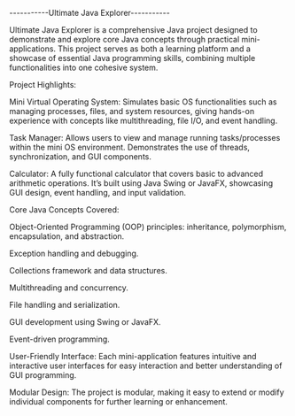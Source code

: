 -----------Ultimate Java Explorer-----------


Ultimate Java Explorer is a comprehensive Java project designed to demonstrate and explore core Java concepts through practical mini-applications. This project serves as both a learning platform and a showcase of essential Java programming skills, combining multiple functionalities into one cohesive system.

Project Highlights:


Mini Virtual Operating System: Simulates basic OS functionalities such as managing processes, files, and system resources, giving hands-on experience with concepts like multithreading, file I/O, and event handling.

Task Manager: Allows users to view and manage running tasks/processes within the mini OS environment. Demonstrates the use of threads, synchronization, and GUI components.

Calculator: A fully functional calculator that covers basic to advanced arithmetic operations. It’s built using Java Swing or JavaFX, showcasing GUI design, event handling, and input validation.

Core Java Concepts Covered:

Object-Oriented Programming (OOP) principles: inheritance, polymorphism, encapsulation, and abstraction.

Exception handling and debugging.

Collections framework and data structures.

Multithreading and concurrency.

File handling and serialization.

GUI development using Swing or JavaFX.

Event-driven programming.

User-Friendly Interface: Each mini-application features intuitive and interactive user interfaces for easy interaction and better understanding of GUI programming.

Modular Design: The project is modular, making it easy to extend or modify individual components for further learning or enhancement.
